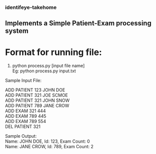 ### identifeye-takehome

## Implements a Simple Patient-Exam processing system

# Format for running file:
1. python process.py [input file name]  
Eg: python process.py input.txt

Sample Input File:

ADD PATIENT 123 JOHN DOE  
ADD PATIENT 321 JOE SCMOE  
ADD PATIENT 321 JOHN SNOW  
ADD PATIENT 789 JANE CROW  
ADD EXAM 321 444  
ADD EXAM 789 445  
ADD EXAM 789 554  
DEL PATIENT 321  

Sample Output:  
Name: JOHN DOE, Id: 123, Exam Count: 0  
Name: JANE CROW, Id: 789, Exam Count: 2  
